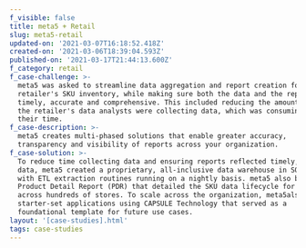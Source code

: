```yaml
---
f_visible: false
title: meta5 + Retail
slug: meta5-retail
updated-on: '2021-03-07T16:18:52.418Z'
created-on: '2021-03-06T18:39:04.593Z'
published-on: '2021-03-17T21:44:13.600Z'
f_category: retail
f_case-challenge: >-
  meta5 was asked to streamline data aggregation and report creation for a
  retailer's SKU inventory, while making sure both the data and the reports were
  timely, accurate and comprehensive. This included reducing the amount of time
  the retailer's data analysts were collecting data, which was consuming 80% of
  their time. 
f_case-description: >-
  meta5 creates multi-phased solutions that enable greater accuracy,
  transparency and visibility of reports across your organization. 
f_case-solution: >-
  To reduce time collecting data and ensuring reports reflected timely, accurate
  data, meta5 created a proprietary, all-inclusive data warehouse in SQLServer
  with ETL extraction routines running on a nightly basis. meta5 also built a
  Product Detail Report (PDR) that detailed the SKU data lifecycle for every SKU
  across hundreds of stores. To scale across the organization, meta5also built
  starter-set applications using CAPSULE Technology that served as a
  foundational template for future use cases. 
layout: '[case-studies].html'
tags: case-studies
---
```



